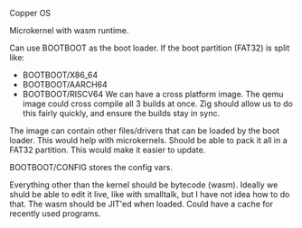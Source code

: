 Copper OS

Microkernel with wasm runtime.

Can use BOOTBOOT as the boot loader.  If the boot partition (FAT32) is split like:
- BOOTBOOT/X86_64
- BOOTBOOT/AARCH64
- BOOTBOOT/RISCV64
We can have a cross platform image.  The qemu image could cross compile all 3 builds at once.  Zig should allow us to do this fairly quickly, and ensure the builds stay in sync.

The image can contain other files/drivers that can be loaded by the boot loader.  This would help with microkernels.  Should be able to pack it all in a FAT32 partition.  This would make it easier to update.

BOOTBOOT/CONFIG stores the config vars.

Everything other than the kernel should be bytecode (wasm).  Ideally  we shuld be able to edit it live, like with smalltalk, but I have not idea how to do that.  The wasm should be JIT'ed when loaded.  Could have a cache for recently used programs.